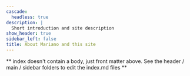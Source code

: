 ```yaml
---
cascade:
  headless: true
description: |
  Short introduction and site description
show_header: true
sidebar_left: false
title: About Mariano and this site
---
```


** index doesn't contain a body, just front matter above.
See the header / main / sidebar folders to edit the index.md files **
